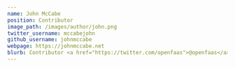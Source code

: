 ```yaml
---
name: John McCabe
position: Contributor
image_path: /images/author/john.png
twitter_username: mccabejohn
github_username: johnmccabe
webpage: https://johnmccabe.net
blurb: Contributor <a href="https://twitter.com/openfaas">@openfaas</a>. Staff Engineer at Proofpoint
---
```

